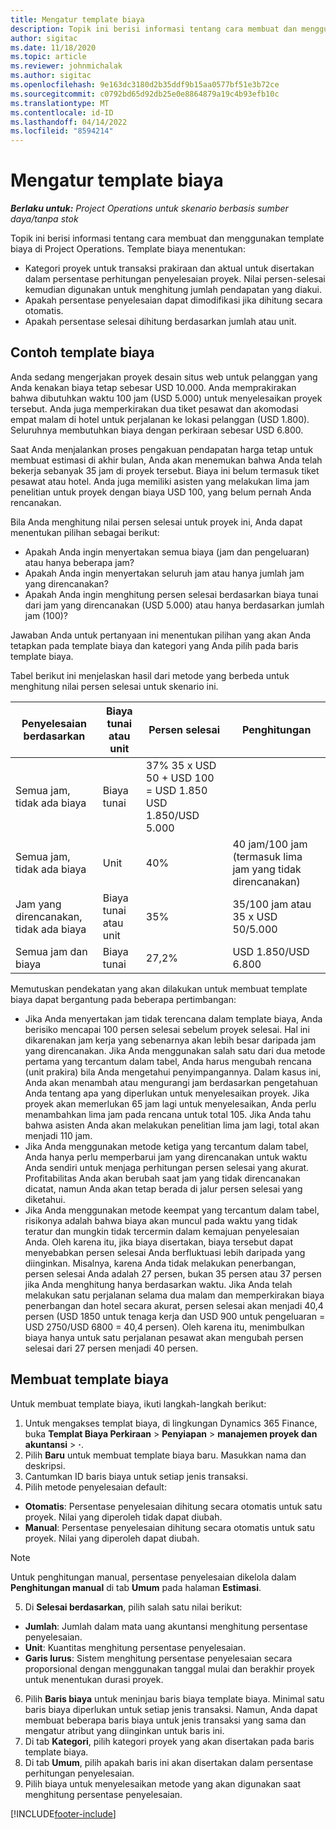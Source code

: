 ```yaml
---
title: Mengatur template biaya
description: Topik ini berisi informasi tentang cara membuat dan menggunakan template biaya di Project Operations.
author: sigitac
ms.date: 11/18/2020
ms.topic: article
ms.reviewer: johnmichalak
ms.author: sigitac
ms.openlocfilehash: 9e163dc3180d2b35ddf9b15aa0577bf51e3b72ce
ms.sourcegitcommit: c0792bd65d92db25e0e8864879a19c4b93efb10c
ms.translationtype: MT
ms.contentlocale: id-ID
ms.lasthandoff: 04/14/2022
ms.locfileid: "8594214"
---
```

# <a name="set-up-cost-templates"></a>Mengatur template biaya

_**Berlaku untuk:** Project Operations untuk skenario berbasis sumber daya/tanpa stok_


Topik ini berisi informasi tentang cara membuat dan menggunakan template biaya di Project Operations. Template biaya menentukan:

- Kategori proyek untuk transaksi prakiraan dan aktual untuk disertakan dalam persentase perhitungan penyelesaian proyek. Nilai persen-selesai kemudian digunakan untuk menghitung jumlah pendapatan yang diakui.
- Apakah persentase penyelesaian dapat dimodifikasi jika dihitung secara otomatis.
- Apakah persentase selesai dihitung berdasarkan jumlah atau unit.

## <a name="cost-template-example"></a>Contoh template biaya

Anda sedang mengerjakan proyek desain situs web untuk pelanggan yang Anda kenakan biaya tetap sebesar USD 10.000. Anda memprakirakan bahwa dibutuhkan waktu 100 jam (USD 5.000) untuk menyelesaikan proyek tersebut. Anda juga memperkirakan dua tiket pesawat dan akomodasi empat malam di hotel untuk perjalanan ke lokasi pelanggan (USD 1.800). Seluruhnya membutuhkan biaya dengan perkiraan sebesar USD 6.800.

Saat Anda menjalankan proses pengakuan pendapatan harga tetap untuk membuat estimasi di akhir bulan, Anda akan menemukan bahwa Anda telah bekerja sebanyak 35 jam di proyek tersebut. Biaya ini belum termasuk tiket pesawat atau hotel. Anda juga memiliki asisten yang melakukan lima jam penelitian untuk proyek dengan biaya USD 100, yang belum pernah Anda rencanakan.

Bila Anda menghitung nilai persen selesai untuk proyek ini, Anda dapat menentukan pilihan sebagai berikut:

- Apakah Anda ingin menyertakan semua biaya (jam dan pengeluaran) atau hanya beberapa jam?
- Apakah Anda ingin menyertakan seluruh jam atau hanya jumlah jam yang direncanakan?
- Apakah Anda ingin menghitung persen selesai berdasarkan biaya tunai dari jam yang direncanakan (USD 5.000) atau hanya berdasarkan jumlah jam (100)?

Jawaban Anda untuk pertanyaan ini menentukan pilihan yang akan Anda tetapkan pada template biaya dan kategori yang Anda pilih pada baris template biaya.

Tabel berikut ini menjelaskan hasil dari metode yang berbeda untuk menghitung nilai persen selesai untuk skenario ini.

| Penyelesaian berdasarkan | Biaya tunai atau unit | Persen selesai | Penghitungan |
| --- | --- | --- | --- |
| Semua jam, tidak ada biaya | Biaya tunai | 37% 35 x USD 50 + USD 100 = USD 1.850 USD 1.850/USD 5.000 |
| Semua jam, tidak ada biaya | Unit | 40% | 40 jam/100 jam (termasuk lima jam yang tidak direncanakan) |
| Jam yang direncanakan, tidak ada biaya | Biaya tunai atau unit | 35% | 35/100 jam atau 35 x USD 50/5.000 |
| Semua jam dan biaya | Biaya tunai | 27,2% | USD 1.850/USD 6.800 |

Memutuskan pendekatan yang akan dilakukan untuk membuat template biaya dapat bergantung pada beberapa pertimbangan:

- Jika Anda menyertakan jam tidak terencana dalam template biaya, Anda berisiko mencapai 100 persen selesai sebelum proyek selesai. Hal ini dikarenakan jam kerja yang sebenarnya akan lebih besar daripada jam yang direncanakan. Jika Anda menggunakan salah satu dari dua metode pertama yang tercantum dalam tabel, Anda harus mengubah rencana (unit prakira) bila Anda mengetahui penyimpangannya. Dalam kasus ini, Anda akan menambah atau mengurangi jam berdasarkan pengetahuan Anda tentang apa yang diperlukan untuk menyelesaikan proyek. Jika proyek akan memerlukan 65 jam lagi untuk menyelesaikan, Anda perlu menambahkan lima jam pada rencana untuk total 105. Jika Anda tahu bahwa asisten Anda akan melakukan penelitian lima jam lagi, total akan menjadi 110 jam.
- Jika Anda menggunakan metode ketiga yang tercantum dalam tabel, Anda hanya perlu memperbarui jam yang direncanakan untuk waktu Anda sendiri untuk menjaga perhitungan persen selesai yang akurat. Profitabilitas Anda akan berubah saat jam yang tidak direncanakan dicatat, namun Anda akan tetap berada di jalur persen selesai yang diketahui.
- Jika Anda menggunakan metode keempat yang tercantum dalam tabel, risikonya adalah bahwa biaya akan muncul pada waktu yang tidak teratur dan mungkin tidak tercermin dalam kemajuan penyelesaian Anda. Oleh karena itu, jika biaya disertakan, biaya tersebut dapat menyebabkan persen selesai Anda berfluktuasi lebih daripada yang diinginkan. Misalnya, karena Anda tidak melakukan penerbangan, persen selesai Anda adalah 27 persen, bukan 35 persen atau 37 persen jika Anda menghitung hanya berdasarkan waktu. Jika Anda telah melakukan satu perjalanan selama dua malam dan memperkirakan biaya penerbangan dan hotel secara akurat, persen selesai akan menjadi 40,4 persen (USD 1850 untuk tenaga kerja dan USD 900 untuk pengeluaran = USD 2750/USD 6800 = 40,4 persen). Oleh karena itu, menimbulkan biaya hanya untuk satu perjalanan pesawat akan mengubah persen selesai dari 27 persen menjadi 40 persen.

## <a name="create-cost-templates"></a>Membuat template biaya
Untuk membuat template biaya, ikuti langkah-langkah berikut:

1. Untuk mengakses templat biaya, di lingkungan Dynamics 365 Finance, buka **Templat Biaya Perkiraan** > **Penyiapan** > **manajemen proyek dan akuntansi** > **·**.
2. Pilih **Baru** untuk membuat template biaya baru. Masukkan nama dan deskripsi.
3. Cantumkan ID baris biaya untuk setiap jenis transaksi.
4. Pilih metode penyelesaian default:

  - **Otomatis**: Persentase penyelesaian dihitung secara otomatis untuk satu proyek. Nilai yang diperoleh tidak dapat diubah.
  - **Manual**: Persentase penyelesaian dihitung secara otomatis untuk satu proyek. Nilai yang diperoleh dapat diubah.

  > [!NOTE]
  > Untuk penghitungan manual, persentase penyelesaian dikelola dalam **Penghitungan manual** di tab **Umum** pada halaman **Estimasi**.

5. Di **Selesai berdasarkan**, pilih salah satu nilai berikut:

  - **Jumlah**: Jumlah dalam mata uang akuntansi menghitung persentase penyelesaian.
  - **Unit**: Kuantitas menghitung persentase penyelesaian.
  - **Garis lurus**: Sistem menghitung persentase penyelesaian secara proporsional dengan menggunakan tanggal mulai dan berakhir proyek untuk menentukan durasi proyek.

6. Pilih **Baris biaya** untuk meninjau baris biaya template biaya. Minimal satu baris biaya diperlukan untuk setiap jenis transaksi. Namun, Anda dapat membuat beberapa baris biaya untuk jenis transaksi yang sama dan mengatur atribut yang diinginkan untuk baris ini.
7. Di tab **Kategori**, pilih kategori proyek yang akan disertakan pada baris template biaya.
8. Di tab **Umum**, pilih apakah baris ini akan disertakan dalam persentase perhitungan penyelesaian.
9. Pilih biaya untuk menyelesaikan metode yang akan digunakan saat menghitung persentase penyelesaian.


[!INCLUDE[footer-include](../includes/footer-banner.md)]